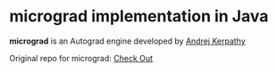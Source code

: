 # micrograd implementation in Java

**micrograd** is an Autograd engine developed by [Andrej Kerpathy](https://github.com/karpathy)

Original repo for micrograd: [Check Out](https://github.com/karpathy/micrograd)
